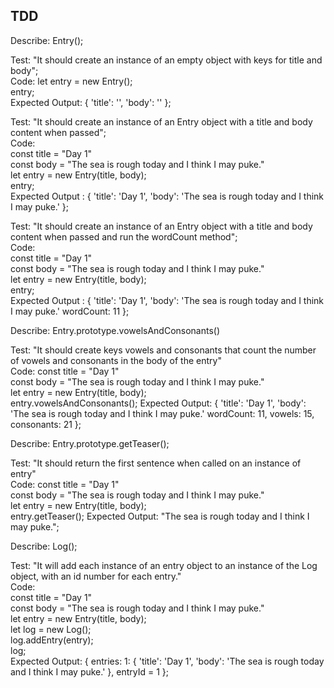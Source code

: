 ## TDD

Describe: Entry();

Test: "It should create an instance of an empty object with keys for title and body";  
Code: 
let entry = new Entry();  
entry;  
Expected Output: { 'title': '', 'body': '' };

Test: "It should create an instance of an Entry object with a title and body content when passed";  
Code:  
const title = "Day 1"  
const body = "The sea is rough today and I think I may puke."  
let entry = new Entry(title, body);  
entry;  
Expected Output : { 'title': 'Day 1', 'body': 'The sea is rough today and I think I may puke.' };

Test: "It should create an instance of an Entry object with a title and body content when passed and run the wordCount method";  
Code:  
const title = "Day 1"  
const body = "The sea is rough today and I think I may puke."  
let entry = new Entry(title, body);  
entry;  
Expected Output : { 'title': 'Day 1', 'body': 'The sea is rough today and I think I may puke.' wordCount: 11 };

Describe: Entry.prototype.vowelsAndConsonants() 

Test: "It should create keys vowels and consonants that count the number of vowels and consonants in the body of the entry"  
Code: 
const title = "Day 1"  
const body = "The sea is rough today and I think I may puke."  
let entry = new Entry(title, body);  
entry.vowelsAndConsonants();
Expected Output: { 'title': 'Day 1', 'body': 'The sea is rough today and I think I may puke.' wordCount: 11, vowels: 15, consonants: 21 };

Describe: Entry.prototype.getTeaser();

Test: "It should return the first sentence when called on an instance of entry"  
Code: 
const title = "Day 1"  
const body = "The sea is rough today and I think I may puke."  
let entry = new Entry(title, body);  
entry.getTeaser();
Expected Output: "The sea is rough today and I think I may puke.";


Describe: Log();

Test: "It will add each instance of an entry object to an instance of the Log object, with an id number for each entry."  
Code:  
const title = "Day 1"  
const body = "The sea is rough today and I think I may puke."  
let entry = new Entry(title, body);  
let log = new Log();  
log.addEntry(entry);  
log;  
Expected Output: { entries: 1: { 'title': 'Day 1', 'body': 'The sea is rough today and I think I may puke.' }, entryId = 1 };

